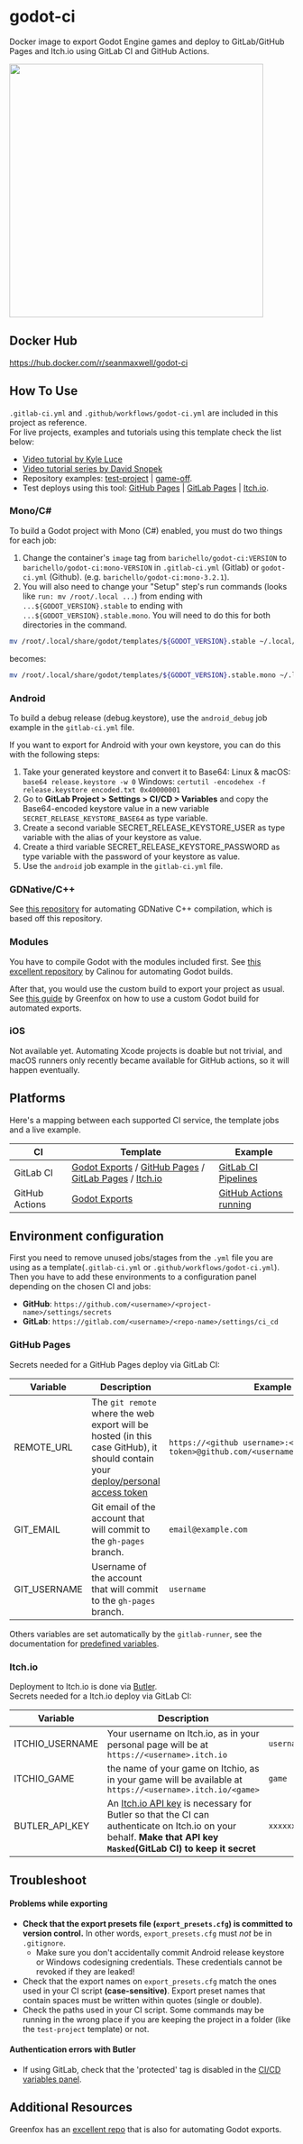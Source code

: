 # godot-ci
Docker image to export Godot Engine games and deploy to GitLab/GitHub Pages and Itch.io using GitLab CI and GitHub Actions.

<img src="https://i.imgur.com/3z4Sxhd.png" width=450>

## Docker Hub
https://hub.docker.com/r/seanmaxwell/godot-ci

## How To Use

`.gitlab-ci.yml` and `.github/workflows/godot-ci.yml` are included in this project as reference.
<br>For live projects, examples and tutorials using this template check the list below:<br>

- [Video tutorial by Kyle Luce](https://www.youtube.com/watch?v=wbc1qut0vT4)
- [Video tutorial series by David Snopek](https://www.youtube.com/watch?v=4oUs4IV_Mj4&list=PLCBLMvLIundAOAiCvluBNuEA0-ea7_EDp)
- Repository examples: [test-project](https://github.com/aBARICHELLO/godot-ci/tree/master/test-project) | [game-off](https://gitlab.com/BARICHELLO/game-off).
- Test deploys using this tool: [GitHub Pages](http://barichello.me/godot-ci/) | [GitLab Pages](https://barichello.gitlab.io/godot-ci/) | [Itch.io](https://barichello.itch.io/test-project).

### Mono/C#

To build a Godot project with Mono (C#) enabled, you must do two things for each job:
1. Change the container's `image` tag from `barichello/godot-ci:VERSION` to `barichello/godot-ci:mono-VERSION` in `.gitlab-ci.yml` (Gitlab) or `godot-ci.yml` (Github). (e.g. `barichello/godot-ci:mono-3.2.1`). 
2. You will also need to change your "Setup" step's run commands (looks like `run: mv /root/.local ...`) from ending with `...${GODOT_VERSION}.stable` to ending with `...${GODOT_VERSION}.stable.mono`. You will need to do this for both directories in the command. 
```bash
mv /root/.local/share/godot/templates/${GODOT_VERSION}.stable ~/.local/share/godot/templates/${GODOT_VERSION}.stable
```
becomes:
```bash
mv /root/.local/share/godot/templates/${GODOT_VERSION}.stable.mono ~/.local/share/godot/templates/${GODOT_VERSION}.stable.mono
```

### Android

To build a debug release (debug.keystore), use the `android_debug` job example in the `gitlab-ci.yml` file.

If you want to export for Android with your own keystore, you can do this with the following steps:
1. Take your generated keystore and convert it to Base64:
Linux & macOS: `base64 release.keystore -w 0`
Windows: `certutil -encodehex -f release.keystore encoded.txt 0x40000001`
2. Go to **GitLab Project > Settings > CI/CD > Variables** and copy the Base64-encoded keystore value in a new variable `SECRET_RELEASE_KEYSTORE_BASE64` as type variable.
3. Create a second variable SECRET_RELEASE_KEYSTORE_USER as type variable with the alias of your keystore as value.
4. Create a third variable SECRET_RELEASE_KEYSTORE_PASSWORD as type variable with the password of your keystore as value.
5. Use the `android` job example in the `gitlab-ci.yml` file.

### GDNative/C++

See [this repository](https://github.com/2shady4u/godot-cpp-ci) for automating GDNative C++ compilation, which is based off this repository.

### Modules

You have to compile Godot with the modules included first. See [this excellent repository](https://gitlab.com/Calinou/godot-builds-ci) by Calinou for automating Godot builds.

After that, you would use the custom build to export your project as usual. See [this guide](https://gitlab.com/greenfox/godot-build-automation/-/blob/master/advanced_topics.md#using-a-custom-build-of-godot) by Greenfox on how to use a custom Godot build for automated exports.

### iOS

Not available yet. Automating Xcode projects is doable but not trivial, and macOS runners only recently became available for GitHub actions, so it will happen eventually.

## Platforms

Here's a mapping between each supported CI service, the template jobs and a live example.

|CI|Template|Example
|-|-|-|
|GitLab CI|[Godot Exports](https://github.com/aBARICHELLO/godot-ci/blob/master/.gitlab-ci.yml#L16-L58) / [GitHub Pages](https://github.com/aBARICHELLO/godot-ci/blob/master/.gitlab-ci.yml#L60-L76) / [GitLab Pages](https://github.com/aBARICHELLO/godot-ci/blob/master/.gitlab-ci.yml#L78-L91) / [Itch.io](https://github.com/aBARICHELLO/godot-ci/blob/master/.gitlab-ci.yml#L93-L113)|[GitLab CI Pipelines](https://gitlab.com/BARICHELLO/godot-ci/pipelines)
|GitHub Actions|[Godot Exports](https://github.com/aBARICHELLO/godot-ci/blob/master/.github/workflows/godot-ci.yml#L8-99) | [GitHub Actions running](https://github.com/aBARICHELLO/godot-ci/actions)

## Environment configuration

First you need to remove unused jobs/stages from the `.yml` file you are using as a template(`.gitlab-ci.yml` or `.github/workflows/godot-ci.yml`).<br>
Then you have to add these environments to a configuration panel depending on the chosen CI and jobs:
- **GitHub**: `https://github.com/<username>/<project-name>/settings/secrets`
- **GitLab**: `https://gitlab.com/<username>/<repo-name>/settings/ci_cd`

### GitHub Pages

Secrets needed for a GitHub Pages deploy via GitLab CI:

|Variable|Description|Example|
|-|-|-|
| REMOTE_URL | The `git remote` where the web export will be hosted (in this case GitHub), it should contain your [deploy/personal access token](https://github.com/settings/tokens)|`https://<github username>:<deploy token>@github.com/<username>/<repository>.git`
| GIT_EMAIL | Git email of the account that will commit to the `gh-pages` branch. | `email@example.com`
| GIT_USERNAME | Username of the account that will commit to the `gh-pages` branch. | `username`

Others variables are set automatically by the `gitlab-runner`, see the documentation for [predefined variables](https://docs.gitlab.com/ee/ci/variables/predefined_variables.html).<br>

### Itch.io

Deployment to Itch.io is done via [Butler](https://itch.io/docs/butler/).<br>
Secrets needed for a Itch.io deploy via GitLab CI:

|Variable|Description|Example|
|-|-|-|
| ITCHIO_USERNAME | Your username on Itch.io, as in your personal page will be at `https://<username>.itch.io` |`username`
| ITCHIO_GAME | the name of your game on Itchio, as in your game will be available at `https://<username>.itch.io/<game>`  |`game`
| BUTLER_API_KEY | An [Itch.io API key](https://itch.io/user/settings/api-keys) is necessary for Butler so that the CI can authenticate on Itch.io on your behalf. **Make that API key `Masked`(GitLab CI) to keep it secret** |`xxxxxxxxxxxxxxxxxxxxxxxxxxxxxx`

## Troubleshoot

#### Problems while exporting

- **Check that the export presets file (`export_presets.cfg`) is committed to version control.** In other words, `export_presets.cfg` must *not* be in `.gitignore`.
  - Make sure you don't accidentally commit Android release keystore or Windows codesigning credentials. These credentials cannot be revoked if they are leaked!
- Check that the export names on `export_presets.cfg` match the ones used in your CI script **(case-sensitive)**. Export preset names that contain spaces must be written within quotes (single or double).
- Check the paths used in your CI script. Some commands may be running in the wrong place if you are keeping the project in a folder (like the `test-project` template) or not.

#### Authentication errors with Butler
- If using GitLab, check that the 'protected' tag is disabled in the [CI/CD variables panel](https://github.com/aBARICHELLO/godot-ci#environment-configuration).

## Additional Resources

Greenfox has an [excellent repo](https://gitlab.com/greenfox/godot-build-automation) that is also for automating Godot exports.
